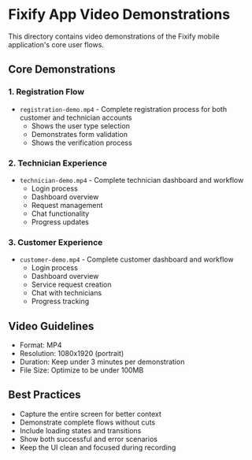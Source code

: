 # Fixify App Video Demonstrations

This directory contains video demonstrations of the Fixify mobile application's core user flows.

## Core Demonstrations

### 1. Registration Flow
- `registration-demo.mp4` - Complete registration process for both customer and technician accounts
  - Shows the user type selection
  - Demonstrates form validation
  - Shows the verification process

### 2. Technician Experience
- `technician-demo.mp4` - Complete technician dashboard and workflow
  - Login process
  - Dashboard overview
  - Request management
  - Chat functionality
  - Progress updates

### 3. Customer Experience
- `customer-demo.mp4` - Complete customer dashboard and workflow
  - Login process
  - Dashboard overview
  - Service request creation
  - Chat with technicians
  - Progress tracking

## Video Guidelines

- Format: MP4
- Resolution: 1080x1920 (portrait)
- Duration: Keep under 3 minutes per demonstration
- File Size: Optimize to be under 100MB

## Best Practices

- Capture the entire screen for better context
- Demonstrate complete flows without cuts
- Include loading states and transitions
- Show both successful and error scenarios
- Keep the UI clean and focused during recording 